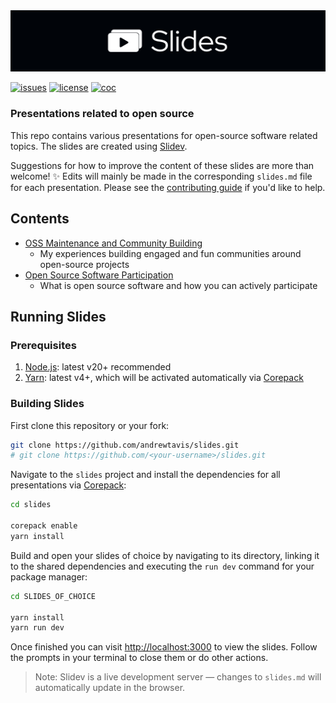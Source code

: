 <div align="center">
  <a href="https://github.com/andrewtavis/slides"><img src="https://raw.githubusercontent.com/andrewtavis/slides/main/.github/resources/SlidesGitHubBanner.png" width=1024 alt="Slides logo"></a>
</div>

[![issues](https://img.shields.io/github/issues/andrewtavis/slides?label=%20&logo=github)](https://github.com/andrewtavis/slides/issues)
[![license](https://img.shields.io/github/license/andrewtavis/slides.svg?label=%20)](LICENSE.txt)
[![coc](https://img.shields.io/badge/Contributor%20Covenant-ff69b4.svg)](.github/CODE_OF_CONDUCT.md)

### Presentations related to open source

This repo contains various presentations for open-source software related topics. The slides are created using [Slidev](https://github.com/slidevjs/slidev).

Suggestions for how to improve the content of these slides are more than welcome! ✨ Edits will mainly be made in the corresponding `slides.md` file for each presentation. Please see the [contributing guide](CONTRIBUTING.md) if you'd like to help.

## **Contents**

- [OSS Maintenance and Community Building](https://github.com/andrewtavis/slides/tree/main/oss_maintenance_and_community_building)
  - My experiences building engaged and fun communities around open-source projects
- [Open Source Software Participation](https://github.com/andrewtavis/slides/tree/main/oss_participation)
  - What is open source software and how you can actively participate

## Running Slides

### Prerequisites

1. [Node.js](https://nodejs.org): latest v20+ recommended
2. [Yarn](https://yarnpkg.com/): latest v4+, which will be activated automatically via [Corepack](https://yarnpkg.com/getting-started/qa#using-corepack)

### Building Slides

First clone this repository or your fork:

```bash
git clone https://github.com/andrewtavis/slides.git
# git clone https://github.com/<your-username>/slides.git
```

Navigate to the `slides` project and install the dependencies for all presentations via [Corepack](https://yarnpkg.com/getting-started/qa#using-corepack):

```bash
cd slides

corepack enable
yarn install
```

Build and open your slides of choice by navigating to its directory, linking it to the shared dependencies and executing the `run dev` command for your package manager:

```bash
cd SLIDES_OF_CHOICE

yarn install
yarn run dev
```

Once finished you can visit <http://localhost:3000> to view the slides. Follow the prompts in your terminal to close them or do other actions.

> Note: Slidev is a live development server — changes to `slides.md` will automatically update in the browser.
